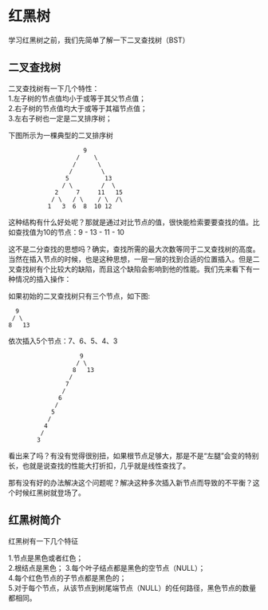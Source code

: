 
红黑树
====================

学习红黑树之前，我们先简单了解一下二叉查找树（BST）

二叉查找树
--------------------
二叉查找树有一下几个特性：  
1.左子树的节点值均小于或等于其父节点值；  
2.右子树的节点值均大于或等于其福节点值；  
3.左右子树也一定是二叉排序树；

下图所示为一棵典型的二叉排序树  

                         9  
                       /    \ 
                      /      \
                     /        \
                    5          13
                   / \        /  \
                 2     7     11   15
                / \   / \    / \  /\
               1   3  6  8  10 12


这种结构有什么好处呢？那就是通过对比节点的值，很快能检索要要查找的值。比如查找值为10的节点：9 - 13 - 11 - 10

这不是二分查找的思想吗？确实，查找所需的最大次数等同于二叉查找树的高度。当然在插入节点的时候，也是这种思想，一层一层的找到合适的位置插入。但是二叉查找树有个比较大的缺陷，而且这个缺陷会影响到他的性能。我们先来看下有一种情况的插入操作：

如果初始的二叉查找树只有三个节点，如下图:

      9  
     / \  
    8   13  

依次插入5个节点：7、6、5、4、3

                        9  
                       / \  
                      8   13 
                     /
                    7
                   /
                  6
                 /
                5
               /
              4
             /
            3 

看出来了吗？有没有觉得很别扭，如果根节点足够大，那是不是“左腿”会变的特别长，也就是说查找的性能大打折扣，几乎就是线性查找了。

那有没有好的办法解决这个问题呢？解决这种多次插入新节点而导致的不平衡？这个时候红黑树就登场了。

红黑树简介
--------------------

红黑树有一下几个特征

1.节点是黑色或者红色；  
2.根结点是黑色；
3.每个叶子结点都是黑色的空节点（NULL）；  
4.每个红色节点的子节点都是黑色的；  
5.对于每个节点，从该节点到树尾端节点（NULL）的任何路径，黑色节点的数量都相同。

